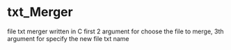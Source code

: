 # txt_Merger
file txt merger written in C
first 2 argument for choose the file to merge, 3th argument for specify the new file txt name
